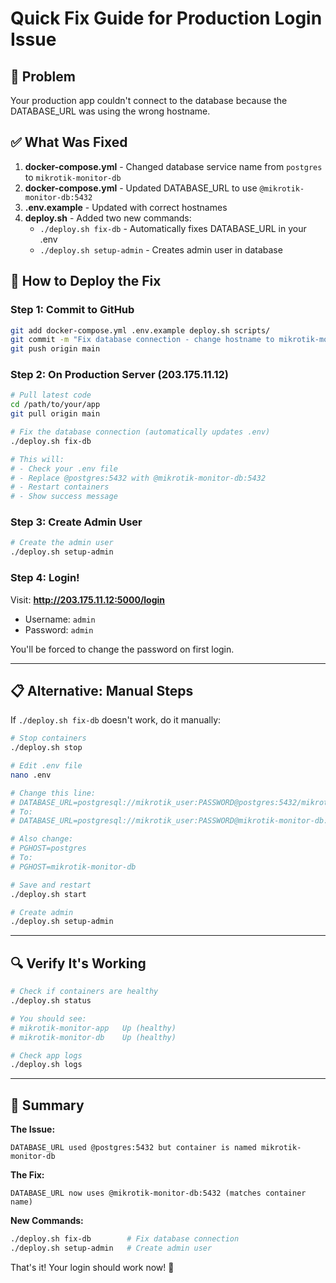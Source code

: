 # Quick Fix Guide for Production Login Issue

## 🎯 Problem
Your production app couldn't connect to the database because the DATABASE_URL was using the wrong hostname.

## ✅ What Was Fixed

1. **docker-compose.yml** - Changed database service name from `postgres` to `mikrotik-monitor-db`
2. **docker-compose.yml** - Updated DATABASE_URL to use `@mikrotik-monitor-db:5432`
3. **.env.example** - Updated with correct hostnames
4. **deploy.sh** - Added two new commands:
   - `./deploy.sh fix-db` - Automatically fixes DATABASE_URL in your .env
   - `./deploy.sh setup-admin` - Creates admin user in database

## 🚀 How to Deploy the Fix

### Step 1: Commit to GitHub

```bash
git add docker-compose.yml .env.example deploy.sh scripts/
git commit -m "Fix database connection - change hostname to mikrotik-monitor-db"
git push origin main
```

### Step 2: On Production Server (203.175.11.12)

```bash
# Pull latest code
cd /path/to/your/app
git pull origin main

# Fix the database connection (automatically updates .env)
./deploy.sh fix-db

# This will:
# - Check your .env file
# - Replace @postgres:5432 with @mikrotik-monitor-db:5432
# - Restart containers
# - Show success message
```

### Step 3: Create Admin User

```bash
# Create the admin user
./deploy.sh setup-admin
```

### Step 4: Login!

Visit: **http://203.175.11.12:5000/login**
- Username: `admin`
- Password: `admin`

You'll be forced to change the password on first login.

---

## 📋 Alternative: Manual Steps

If `./deploy.sh fix-db` doesn't work, do it manually:

```bash
# Stop containers
./deploy.sh stop

# Edit .env file
nano .env

# Change this line:
# DATABASE_URL=postgresql://mikrotik_user:PASSWORD@postgres:5432/mikrotik_monitor
# To:
# DATABASE_URL=postgresql://mikrotik_user:PASSWORD@mikrotik-monitor-db:5432/mikrotik_monitor

# Also change:
# PGHOST=postgres
# To:
# PGHOST=mikrotik-monitor-db

# Save and restart
./deploy.sh start

# Create admin
./deploy.sh setup-admin
```

---

## 🔍 Verify It's Working

```bash
# Check if containers are healthy
./deploy.sh status

# You should see:
# mikrotik-monitor-app   Up (healthy)
# mikrotik-monitor-db    Up (healthy)

# Check app logs
./deploy.sh logs
```

---

## 🎯 Summary

**The Issue:**
```
DATABASE_URL used @postgres:5432 but container is named mikrotik-monitor-db
```

**The Fix:**
```
DATABASE_URL now uses @mikrotik-monitor-db:5432 (matches container name)
```

**New Commands:**
```bash
./deploy.sh fix-db        # Fix database connection
./deploy.sh setup-admin   # Create admin user
```

That's it! Your login should work now! 🚀
